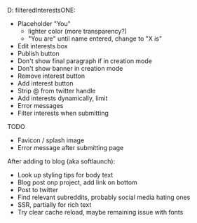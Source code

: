 D: filteredInterestsONE:

- Placeholder "You"
  - lighter color (more transparency?)
  - "You are" until name entered, change to "X is"
- Edit interests box
- Publish button
- Don't show final paragraph if in creation mode
- Don't show banner in creation mode
- Remove interest button
- Add interest button
- Strip @ from twitter handle
- Add interests dynamically, limit
- Error messages
- Filter interests when submitting

TODO

- Favicon / splash image
- Error message after submitting page

After adding to blog (aka softlaunch):

- Look up styling tips for body text
- Blog post onp project, add link on bottom
- Post to twitter
- Find relevant subreddits, probably social media hating ones
- SSR, partially for rich text
- Try clear cache reload, maybe remaining issue with fonts
